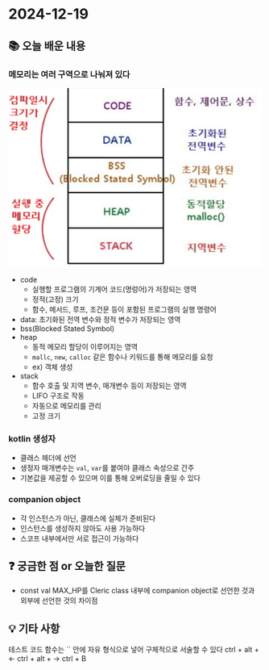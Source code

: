 # 2024-12-19

## 📚 오늘 배운 내용
### 메모리는 여러 구역으로 나눠져 있다
![](../images/레퍼런스%20타입과%20참조.png)
- code
  - 실행할 프로그램의 기계어 코드(명렁어)가 저장되는 영역
  - 정적(고정) 크기
  - 함수, 메서드, 루프, 조건문 등이 포함된 프로그램의 실행 명령어
- data: 초기화된 전역 변수와 정적 변수가 저장되는 영역
- bss(Blocked Stated Symbol)
- heap
  - 동적 메모리 할당이 이루어지는 영역
  - `mallc`, `new`, `calloc` 같은 함수나 키워드를 통해 메모리를 요청
  - ex) 객체 생성
- stack
  - 함수 호출 및 지역 변수, 매개변수 등이 저장되는 영역
  - LIFO 구조로 작동
  - 자동으로 메모리를 관리
  - 고정 크기

### kotlin 생성자
- 클래스 헤더에 선언
- 생정자 매개변수는 `val`, `var`를 붙여야 클래스 속성으로 간주
- 기본값을 제공할 수 있으며 이를 통해 오버로딩을 줄일 수 있다

### companion object
- 각 인스턴스가 아닌, 클래스에 실체가 준비된다
- 인스턴스를 생성하지 않아도 사용 가능하다
- 스코프 내부에서만 서로 접근이 가능하다 


## ❓ 궁금한 점 or 오늘한 질문
- const val MAX_HP를 Cleric class 내부에 companion object로 선언한 것과
외부에 선언한 것의 차이점


## 💡 기타 사항
테스트 코드 함수는 `` 안에 자유 형식으로 넣어 구체적으로 서술할 수 있다
ctrl + alt + <-
ctrl + alt + ->
ctrl + B